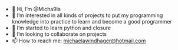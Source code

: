 - 👋 Hi, I’m @Micha9la
- 👀 I’m interested in all kinds of projects to put my programming knowledge into practice to learn and become a good programmer
- 🌱 I’m started to learn python and closure
- 💞️ I’m looking to collaborate on projects
- 📫 How to reach me: michaelawindhager@hotmail.com

<!---
Micha9la/Micha9la is a ✨ special ✨ repository because its `README.md` (this file) appears on your GitHub profile.
You can click the Preview link to take a look at your changes.
--->
